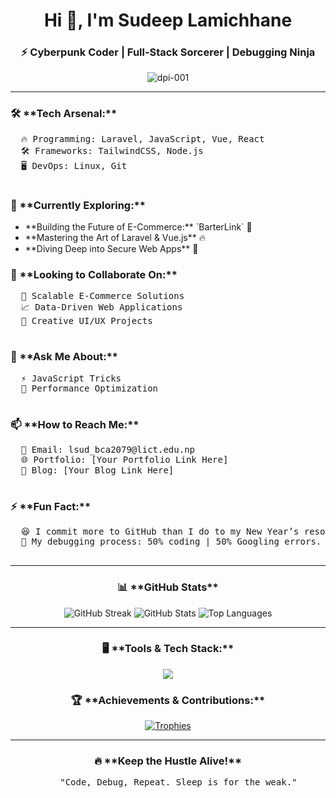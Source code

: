 

  <!-- Profile Introduction -->
  <h1 align='center'>Hi 👋, I'm Sudeep Lamichhane</h1>
  <h3 align='center'>⚡ Cyberpunk Coder | Full-Stack Sorcerer | Debugging Ninja</h3>

  <p align="center">
    <img src="https://komarev.com/ghpvc/?username=dpi-001&label=Profile%20views&color=green&style=flat" alt="dpi-001" />
  </p>

  <hr>

  <h3>🛠 **Tech Arsenal:**</h3>
  <pre>
  🔥 Programming: Laravel, JavaScript, Vue, React
  🛠 Frameworks: TailwindCSS, Node.js
  🖥 DevOps: Linux, Git
  </pre>

  <h3>🚀 **Currently Exploring:**</h3>
  <ul>
    <li>**Building the Future of E-Commerce:** `BarterLink` 🏪</li>
    <li>**Mastering the Art of Laravel & Vue.js** 🔥</li>
    <li>**Diving Deep into Secure Web Apps** 🔐</li>
  </ul>

  <h3>🤝 **Looking to Collaborate On:**</h3>
  <pre>
  🛒 Scalable E-Commerce Solutions
  📈 Data-Driven Web Applications
  🎨 Creative UI/UX Projects
  </pre>

  <h3>💬 **Ask Me About:**</h3>
  <pre>
  ⚡ JavaScript Tricks
  🚀 Performance Optimization
  </pre>

  <h3>📫 **How to Reach Me:**</h3>
  <pre>
  📩 Email: lsud_bca2079@lict.edu.np
  🌐 Portfolio: [Your Portfolio Link Here]
  📝 Blog: [Your Blog Link Here]
  </pre>

  <h3>⚡ **Fun Fact:**</h3>
  <pre>
  😆 I commit more to GitHub than I do to my New Year’s resolutions!
  🔧 My debugging process: 50% coding | 50% Googling errors.
  </pre>

  <hr>

  <!-- GitHub Stats -->
  <h3 align="center">📊 **GitHub Stats**</h3>
  <div class="stats" align="center">
    <img src="https://github-readme-streak-stats.herokuapp.com/?user=dpi-001&theme=gruvbox&hide_border=true" alt="GitHub Streak" />
    <img src="https://github-readme-stats.vercel.app/api?username=dpi-001&show_icons=true&theme=gruvbox&hide_border=true" alt="GitHub Stats" />
    <img src="https://github-readme-stats.vercel.app/api/top-langs?username=dpi-001&show_icons=true&theme=gruvbox&layout=compact&hide_border=true" alt="Top Languages" />
  </div>

  <hr>

  <h3 align="center">🖥 **Tools & Tech Stack:**</h3>
  <div class="tools" align="center">
    <img src="https://skillicons.dev/icons?i=html,css,js,laravel,vue,react,nodejs,tailwind,git,github,php,mysql,linux" />
  </div>

  <h3 align="center">🏆 **Achievements & Contributions:**</h3>
  <p align="center">
    <a href="https://github.com/ryo-ma/github-profile-trophy">
      <img src="https://github-profile-trophy.vercel.app/?username=dpi-001&theme=darkhub" alt="Trophies" />
    </a>
  </p>

  <hr>

  <h3 align="center">🔥 **Keep the Hustle Alive!**</h3>
  <pre align="center">
    "Code, Debug, Repeat. Sleep is for the weak."
  </pre>

